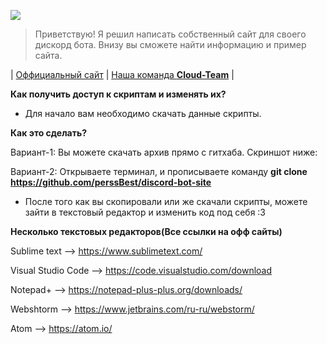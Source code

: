 ![](https://cdn.discordapp.com/attachments/627439511449763863/667989436742500362/animation.gif)

> Приветствую! Я решил написать собственный сайт для своего дискорд бота. Внизу вы сможете найти информацию и пример сайта.

| [Оффициальный сайт](https://) | [Наша команда **Cloud-Team**](https://discord.gg/kk9eERG) |

**Как получить доступ к скриптам и изменять их?**

- Для начало вам необходимо скачать данные скрипты.

**Как это сделать?**

Вариант-1: Вы можете скачать архив прямо с гитхаба. Скриншот ниже:
![]()

Вариант-2: Открываете терминал, и прописываете команду **git clone https://github.com/perssBest/discord-bot-site**
![]()

- После того как вы скопировали или же скачали скрипты, можете зайти в текстовый редактор и изменить код под себя :3

**Несколько текстовых редакторов(Все ссылки на офф сайты)** 

Sublime text --> https://www.sublimetext.com/ 

Visual Studio Code --> https://code.visualstudio.com/download 

Notepad+ --> https://notepad-plus-plus.org/downloads/ 

Webshtorm --> https://www.jetbrains.com/ru-ru/webstorm/ 

Atom --> https://atom.io/
